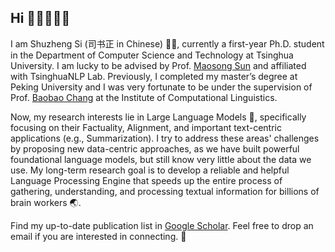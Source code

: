 ## Hi 🧑🏻‍💻👋🏻

I am Shuzheng Si (司书正 in Chinese) ✍🏻, currently a first-year Ph.D. student in the Department of Computer Science and Technology at Tsinghua University. I am lucky to be advised by Prof. [Maosong Sun](https://scholar.google.com/citations?hl=en&user=zIgT0HMAAAAJ&view_op=list_works) and affiliated with TsinghuaNLP Lab. Previously, I completed my master’s degree at Peking University and I was very fortunate to be under the supervision of Prof. [Baobao Chang](https://scholar.google.com.au/citations?user=LaKNyhQAAAAJ&hl=en) at the Institute of Computational Linguistics.


Now, my research interests lie in Large Language Models 🤖, specifically focusing on their Factuality, Alignment, and important text-centric applications (e.g., Summarization). I try to address these areas' challenges by proposing new data-centric approaches, as we have built powerful foundational language models, but still know very little about the data we use. My long-term research goal is to develop a reliable and helpful Language Processing Engine that speeds up the entire process of gathering, understanding, and processing textual information for billions of brain workers 🌏.


Find my up-to-date publication list in [Google Scholar](https://scholar.google.com.hk/citations?user=zO2XyZUAAAAJ). Feel free to drop an email if you are interested in connecting. 💭

